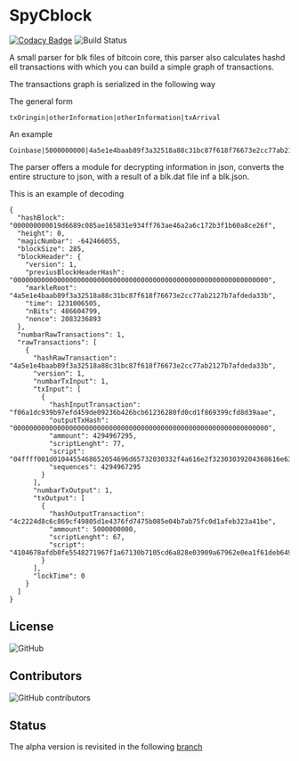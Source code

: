 # SpyCblock
[![Codacy Badge](https://img.shields.io/codacy/grade/13c697b9a6864ec8af152b5c7186bb3e.svg?style=for-the-badge)](https://www.codacy.com?utm_source=github.com&amp;utm_medium=referral&amp;utm_content=vincenzopalazzo/spyCblock&amp;utm_campaign=Badge_Grade)
![Build Status](https://img.shields.io/travis/com/vincenzopalazzo/SpyCblock.svg?style=for-the-badge)

A small parser for blk files of bitcoin core, this parser also calculates hashd ell transactions with which you can build a simple graph of transactions.

The transactions graph is serialized in the following way

The general form

```
txOringin|otherInformation|otherInformation|txArrival
```

An example

```
Coinbase|5000000000|4a5e1e4baab89f3a32518a88c31bc87f618f76673e2cc77ab2127b7afdeda33b|1231006505|1A1zP1eP5QGefi2DMPTfTL5SLmv7DivfNa
```
The parser offers a module for decrypting information in json, converts the entire structure to json, with a result of a blk.dat file inf a blk.json.

This is an example of decoding

```
{
  "hashBlock": "000000000019d6689c085ae165831e934ff763ae46a2a6c172b3f1b60a8ce26f",
  "height": 0,
  "magicNumbar": -642466055,
  "blockSize": 285,
  "blockHeader": {
    "version": 1,
    "previusBlockHeaderHash": "0000000000000000000000000000000000000000000000000000000000000000",
    "markleRoot": "4a5e1e4baab89f3a32518a88c31bc87f618f76673e2cc77ab2127b7afdeda33b",
    "time": 1231006505,
    "nBits": 486604799,
    "nonce": 2083236893
  },
  "numbarRawTransactions": 1,
  "rawTransactions": [
    {
      "hashRawTransaction": "4a5e1e4baab89f3a32518a88c31bc87f618f76673e2cc77ab2127b7afdeda33b",
      "version": 1,
      "numbarTxInput": 1,
      "txInput": [
        {
          "hashInputTransaction": "f06a1dc939b97efd459de09236b426bcb61236280fd0cd1f869399cfd8d39aae",
          "outputTxHash": "0000000000000000000000000000000000000000000000000000000000000000",
          "ammount": 4294967295,
          "scriptLenght": 77,
          "script": "04ffff001d0104455468652054696d65732030332f4a616e2f32303039204368616e63656c6c6f72206f6e206272696e6b206f66207365636f6e64206261696c6f757420666f722062616e6b73",
          "sequences": 4294967295
        }
      ],
      "numbarTxOutput": 1,
      "txOutput": [
        {
          "hashOutputTransaction": "4c2224d8c6c869cf49805d1e4376fd7475b085e04b7ab75fc0d1afeb323a41be",
          "ammount": 5000000000,
          "scriptLenght": 67,
          "script": "4104678afdb0fe5548271967f1a67130b7105cd6a828e03909a67962e0ea1f61deb649f6bc3f4cef38c4f35504e51ec112de5c384df7ba0b8d578a4c702b6bf11d5fac"
        }
      ],
      "lockTime": 0
    }
  ]
}
```

## License
![GitHub](https://img.shields.io/github/license/vincenzopalazzo/SpyCblock.svg?style=for-the-badge)

## Contributors
![GitHub contributors](https://img.shields.io/github/contributors/vincenzopalazzo/SpyCblock.svg?color=blue&style=for-the-badge)

## Status
The alpha version is revisited in the following [branch](https://github.com/vincenzopalazzo/SpyCblock/tree/version_beta_work)
